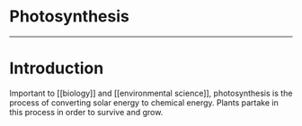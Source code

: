 # Photosynthesis


---
# Introduction
Important to [[biology]] and [[environmental science]], photosynthesis is the process of converting solar energy to chemical energy. Plants partake in this process in order to survive and grow. 